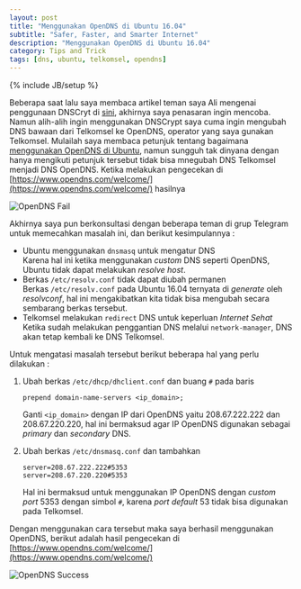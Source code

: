 ```yaml
---
layout: post
title: "Menggunakan OpenDNS di Ubuntu 16.04"
subtitle: "Safer, Faster, and Smarter Internet"
description: "Menggunakan OpenDNS di Ubuntu 16.04"
category: Tips and Trick
tags: [dns, ubuntu, telkomsel, opendns]
---
```

{% include JB/setup %}

Beberapa saat lalu saya membaca artikel teman saya Ali mengenai penggunaan DNSCryt di [sini](https://situsali.com/mengakses-situs-terblokir-dengan-dnscrypt-di-arch-linux/), akhirnya saya penasaran ingin mencoba. Namun alih-alih ingin menggunakan DNSCrypt saya cuma ingin mengubah DNS bawaan dari Telkomsel ke OpenDNS, operator yang saya gunakan Telkomsel. Mulailah saya membaca petunjuk tentang bagaimana [menggunakan OpenDNS di Ubuntu](https://support.opendns.com/hc/en-us/articles/228007087-Ubuntu), namun sungguh tak dinyana dengan hanya mengikuti petunjuk tersebut tidak bisa mnegubah DNS Telkomsel menjadi DNS OpenDNS. Ketika melakukan pengecekan di [https://www.opendns.com/welcome/](https://www.opendns.com/welcome/) hasilnya

<img src="{{ site.baseurl }}/img/opendns-fail.png" class="img-responsive" alt="OpenDNS Fail">

Akhirnya saya pun berkonsultasi dengan beberapa teman di grup Telegram untuk memecahkan masalah ini, dan berikut kesimpulannya :

- Ubuntu menggunakan `dnsmasq` untuk mengatur DNS  
    Karena hal ini ketika menggunakan _custom_ DNS seperti OpenDNS, Ubuntu tidak dapat melakukan _resolve host_.  
- Berkas `/etc/resolv.conf` tidak dapat diubah permanen  
    Berkas `/etc/resolv.conf` pada Ubuntu 16.04 ternyata di _generate_ oleh *resolvconf*, hal ini mengakibatkan kita tidak bisa mengubah secara sembarang berkas tersebut.  
- Telkomsel melakukan `redirect` DNS untuk keperluan *Internet Sehat*  
    Ketika sudah melakukan penggantian DNS melalui `network-manager`, DNS akan tetap kembali ke DNS Telkomsel.

Untuk mengatasi masalah tersebut berikut beberapa hal yang perlu dilakukan :

1. Ubah berkas `/etc/dhcp/dhclient.conf` dan buang `#` pada baris  
    ```
    prepend domain-name-servers <ip_domain>;
    ```
    Ganti `<ip_domain>` dengan IP dari OpenDNS yaitu 208.67.222.222 dan 208.67.220.220, hal ini bermaksud agar IP OpenDNS digunakan sebagai _primary_ dan _secondary_ DNS.

2. Ubah berkas `/etc/dnsmasq.conf` dan tambahkan  
    ```
    server=208.67.222.222#5353
    server=208.67.220.220#5353
    ```
    Hal ini bermaksud untuk menggunakan IP OpenDNS dengan _custom port_ 5353 dengan simbol `#`, karena _port default_ 53 tidak bisa digunakan pada Telkomsel.

Dengan menggunakan cara tersebut maka saya berhasil menggunakan OpenDNS, berikut adalah hasil pengecekan di [https://www.opendns.com/welcome/](https://www.opendns.com/welcome/)

<img src="{{ site.baseurl }}/img/opendns-success.png" class="img-responsive" alt="OpenDNS Success">

